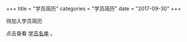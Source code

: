 +++
title = "学员简历"
categories = "学员简历"
date = "2017-09-30"
+++

待加入学员简历



点击查看 [学员名单](https://shimo.im/sheet/5tRyt08tuU0kav6y?r=K10QMG/「创业加速营名单」) 。
